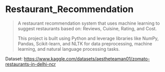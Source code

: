 # Restaurant_Recommendation
> A restaurant recommendation system that uses machine learning to suggest restaurants based on:
> Reviews,
> Cuisine,
> Rating, and
> Cost.
> 
> This project is built using Python and leverage libraries like NumPy, Pandas, Scikit-learn, and NLTK for data preprocessing, machine learning, and natural language processing tasks.

Dataset: https://www.kaggle.com/datasets/aestheteaman01/zomato-restaurants-in-delhi-ncr
